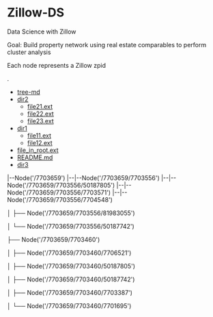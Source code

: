 # Zillow-DS
Data Science with Zillow

Goal: Build property network using real estate comparables to perform cluster analysis

Each node represents a Zillow zpid

.
 * [tree-md](./tree-md)
 * [dir2](./dir2)
   * [file21.ext](./dir2/file21.ext)
   * [file22.ext](./dir2/file22.ext)
   * [file23.ext](./dir2/file23.ext)
 * [dir1](./dir1)
   * [file11.ext](./dir1/file11.ext)
   * [file12.ext](./dir1/file12.ext)
 * [file_in_root.ext](./file_in_root.ext)
 * [README.md](./README.md)
 * [dir3](./dir3)

|--Node('/7703659')
|--|--Node('/7703659/7703556')
|--|-- Node('/7703659/7703556/50187805')
|--|-- Node('/7703659/7703556/7703571')
|--|-- Node('/7703659/7703556/7704548')

│   ├── Node('/7703659/7703556/81983055')

│   └── Node('/7703659/7703556/50187742')

├── Node('/7703659/7703460')

│   ├── Node('/7703659/7703460/7706521')

│   ├── Node('/7703659/7703460/50187805')

│   ├── Node('/7703659/7703460/50187742')

│   ├── Node('/7703659/7703460/7703387')

│   └── Node('/7703659/7703460/7701695')
